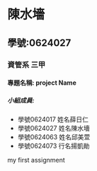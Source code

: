 # 陳水墻

## 學號:0624027

### 資管系 三甲

#### 專題名稱: project Name

##### 小組成員:
* 學號0624017 姓名薛日仁
* 學號0624027 姓名陳水墻
* 學號0624063 姓名邱美萱
* 學號0624073 行名揚凱勛

my first assignment
